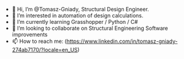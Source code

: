 - 👋 Hi, I’m @Tomasz-Gniady, Structural Design Engineer.
- 👀 I’m interested in automation of design calculations.
- 🌱 I’m currently learning Grasshopper / Python / C#
- 💞️ I’m looking to collaborate on Structural Engineering Software improvements
- 📫 How to reach me: (https://www.linkedin.com/in/tomasz-gniady-274ab7170/?locale=en_US)

<!---
Tomasz-Gniady/Tomasz-Gniady is a ✨ special ✨ repository because its `README.md` (this file) appears on your GitHub profile.
You can click the Preview link to take a look at your changes.
--->
